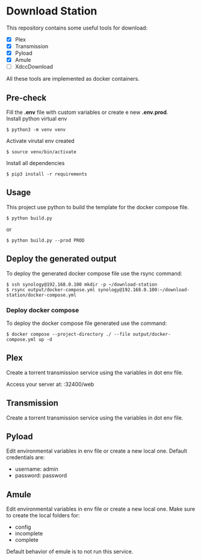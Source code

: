 
# Download Station
This repository contains some useful tools for download: 
   - [x] Plex
   - [x] Transmission
   - [x] Pyload
   - [x] Amule
   - [ ] XdccDownload

All these tools are implemented as docker containers.

## Pre-check
Fill the **.env** file with custom variables or create e new **.env.prod**.  
Install python virtual env
```
$ python3 -m venv venv
```
Activate virutal env created
```
$ source venv/bin/activate
```
Install all dependencies
```
$ pip3 install -r requirements
```

## Usage
This project use python to build the template for the docker compose file.
```
$ python build.py
```
or
```
$ python build.py --prod PROD
```

## Deploy the generated output
To deploy the generated docker compose file use the rsync command:
```
$ ssh synology@192.168.0.100 mkdir -p ~/download-station
$ rsync output/docker-compose.yml synology@192.168.0.100:~/download-station/docker-compose.yml
```

### Deploy docker compose 
To deploy the docker compose file generated use the command:
```
$ docker compose --project-directory ./ --file output/docker-compose.yml up -d
```

## Plex
Create a torrent transmission service using the variables in dot env file.  

Access your server at: <your-ip>:32400/web

## Transmission
Create a torrent transmission service using the variables in dot env file.

## Pyload
Edit environmental variables in env file or create a new local one.
Default credentials are:
- username: admin
- password: password

## Amule
Edit environmental variables in env file or create a new local one.
Make sure to create the local folders for:
- config
- incomplete
- complete

Default behavior of emule is to not run this service.
